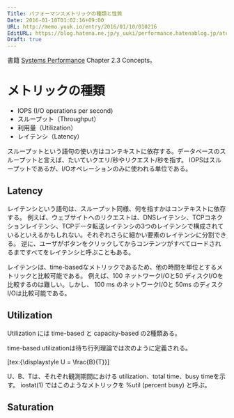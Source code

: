 ```yaml
---
Title: パフォーマンスメトリックの種類と性質
Date: 2016-01-10T01:02:16+09:00
URL: http://memo.yuuk.io/entry/2016/01/10/010216
EditURL: https://blog.hatena.ne.jp/y_uuki/performance.hatenablog.jp/atom/entry/6653586347152340831
Draft: true
---
```


書籍 [Systems Performance](http://www.amazon.co.jp/exec/obidos/ASIN/0133390098/yuuki0b2-22/) Chapter 2.3 Concepts。

# メトリックの種類

- IOPS (I/O operations per second)
- スループット（Throughput）
- 利用量（Utilization）
- レイテンシ（Latency）

スループットという語句の使い方はコンテキストに依存する。データベースのスループットと言えば、たいていクエリ/秒やリクエスト/秒を指す。
IOPSはスループットであるが、I/Oオペレーションのみに使われる単位である。

## Latency

レイテンシという語句は、スループット同様、何を指すかはコンテキストに依存する。
例えば、ウェブサイトへのリクエストは、DNSレイテンシ、TCPコネクションレイテンシ、TCPデータ転送レイテンシの3つのレイテンシで構成されているといえるかもしれない。それぞれさらに細かい要素のレイテンシに分割できる。
逆に、ユーザがボタンをクリックしてからコンテンツがすべてロードされるまですべてをレイテンシと呼ぶこともある。

レイテンシは、time-basedなメトリックであるため、他の時間を単位とするメトリックと比較可能である。
例えば、100 ネットワークI/Oと50 ディスクI/Oを比較するのは難しい。しかし、 100 ms のネットワークI/Oと 50ms のディスクI/Oは比較可能である。

## Utilization

Utilization には time-based と capacity-based の2種類ある。

time-based utilizationは待ち行列理論では次のように定義される。

[tex:{\displaystyle U = \frac{B}{T}}]

U、B、Tは、それぞれ観測期間における utilization、total time、busy timeを示す。
iostat(1) ではこのようなメトリックを %util (percent busy) と呼ぶ。

## Saturation
